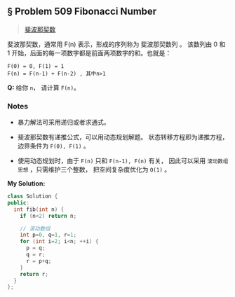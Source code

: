 ## § Problem 509 Fibonacci Number
> [斐波那契数](
https://leetcode-cn.com/problems/fibonacci-number/)

斐波那契数，通常用 F(n) 表示，形成的序列称为 斐波那契数列 。
该数列由 0 和 1 开始，后面的每一项数字都是前面两项数字的和。也就是：
```
F(0) = 0, F(1) = 1
F(n) = F(n-1) + F(n-2) , 其中n>1
```

**Q:** 给你 `n`， 请计算 `F(n)`。


### Notes
* 暴力解法可采用递归或者求通式。

* 斐波那契数有递推公式，可以用动态规划解题。
状态转移方程即为递推方程，边界条件为 `F(0), F(1)` 。

* 使用动态规划时，由于 `F(n)` 只和 `F(n-1), F(n)` 有关，
因此可以采用 `滚动数组思想` ，只需维护三个整数，
把空间复杂度优化为 `O(1)` 。


**My Solution:** 
```cpp
class Solution {
public:
  int fib(int n) {
    if (n<2) return n;

    // 滚动数组
    int p=0, q=1, r=1;
    for (int i=2; i<n; ++i) {
      p = q;
      q = r;
      r = p+q;
    }
    return r;
  }
};
```


